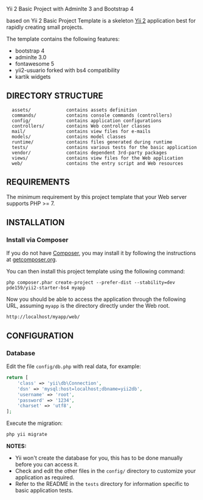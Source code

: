 
Yii 2 Basic Project with Adminlte 3 and Bootstrap 4

based on Yii 2 Basic Project Template is a skeleton [Yii 2](http://www.yiiframework.com/) application best for rapidly creating small projects.

The template contains the following features:
- bootstrap 4
- adminlte 3.0
- fontawesome 5
- yii2-usuario forked with bs4 compatibility
- kartik widgets

DIRECTORY STRUCTURE
-------------------

      assets/             contains assets definition
      commands/           contains console commands (controllers)
      config/             contains application configurations
      controllers/        contains Web controller classes
      mail/               contains view files for e-mails
      models/             contains model classes
      runtime/            contains files generated during runtime
      tests/              contains various tests for the basic application
      vendor/             contains dependent 3rd-party packages
      views/              contains view files for the Web application
      web/                contains the entry script and Web resources



REQUIREMENTS
------------

The minimum requirement by this project template that your Web server supports PHP >= 7.


INSTALLATION
------------

### Install via Composer

If you do not have [Composer](http://getcomposer.org/), you may install it by following the instructions
at [getcomposer.org](http://getcomposer.org/doc/00-intro.md#installation-nix).

You can then install this project template using the following command:

~~~
php composer.phar create-project --prefer-dist --stability=dev pde159/yii2-starter-bs4 myapp
~~~

Now you should be able to access the application through the following URL, assuming `myapp` is the directory directly under the Web root.

~~~
http://localhost/myapp/web/
~~~

CONFIGURATION
-------------

### Database

Edit the file `config/db.php` with real data, for example:

```php
return [
    'class' => 'yii\db\Connection',
    'dsn' => 'mysql:host=localhost;dbname=yii2db',
    'username' => 'root',
    'password' => '1234',
    'charset' => 'utf8',
];
```

Execute the migration:

```sh
php yii migrate
```

**NOTES:**
- Yii won't create the database for you, this has to be done manually before you can access it.
- Check and edit the other files in the `config/` directory to customize your application as required.
- Refer to the README in the `tests` directory for information specific to basic application tests.